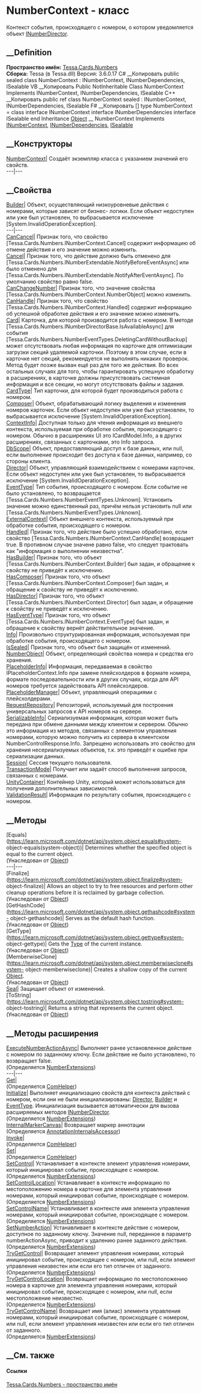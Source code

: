 # NumberContext - класс
Контекст события, происходящего с номером, о котором уведомляется объект
[INumberDirector](T_Tessa_Cards_Numbers_INumberDirector.htm).
## __Definition
 **Пространство имён:** [Tessa.Cards.Numbers](N_Tessa_Cards_Numbers.htm)  
 **Сборка:** Tessa (в Tessa.dll) Версия: 3.6.0.17
C# __Копировать
     public sealed class NumberContext : INumberContext, 
    	INumberDependencies, ISealable
VB __Копировать
     Public NotInheritable Class NumberContext
    	Implements INumberContext, INumberDependencies, ISealable
C++ __Копировать
     public ref class NumberContext sealed : INumberContext, 
    	INumberDependencies, ISealable
F# __Копировать
     [<SealedAttribute>]
    type NumberContext = 
        class
            interface INumberContext
            interface INumberDependencies
            interface ISealable
        end
Inheritance
    [Object](https://learn.microsoft.com/dotnet/api/system.object) __ NumberContext
Implements
    [INumberContext](T_Tessa_Cards_Numbers_INumberContext.htm), [INumberDependencies](T_Tessa_Cards_Numbers_INumberDependencies.htm), [ISealable](T_Tessa_Platform_ISealable.htm)
##  __Конструкторы
[NumberContext](M_Tessa_Cards_Numbers_NumberContext__ctor.htm)|  Создаёт
экземпляр класса с указанием значений его свойств.  
---|---  
## __Свойства
[Builder](P_Tessa_Cards_Numbers_NumberContext_Builder.htm)|  Объект,
осуществляющий низкоуровневые действия с номерами, которые зависят от бизнес-
логики. Если объект недоступен или уже был установлен, то выбрасывается
исключение [System.InvalidOperationException].  
---|---  
[CanCancel](P_Tessa_Cards_Numbers_NumberContext_CanCancel.htm)|  Признак того,
что свойство [Tessa.Cards.Numbers.INumberContext.Cancel] содержит информацию
об отмене действия и его значение можно изменить.  
[Cancel](P_Tessa_Cards_Numbers_NumberContext_Cancel.htm)|  Признак того, что
действие должно быть отменено для
[Tessa.Cards.Numbers.INumberExtendable.NotifyBeforeEventAsync] или было
отменено для [Tessa.Cards.Numbers.INumberExtendable.NotifyAfterEventAsync]. По
умолчанию свойство равно false.  
[CanChangeNumber](P_Tessa_Cards_Numbers_NumberContext_CanChangeNumber.htm)|
Признак того, что значение свойства
[Tessa.Cards.Numbers.INumberContext.NumberObject] можно изменить.  
[CanHandle](P_Tessa_Cards_Numbers_NumberContext_CanHandle.htm)|  Признак того,
что свойство [Tessa.Cards.Numbers.INumberContext.Handled] содержит информацию
об успешной обработке действия и его значение можно изменить.  
[Card](P_Tessa_Cards_Numbers_NumberContext_Card.htm)|
Карточка, для которой производится работа с номером.
В методе [Tessa.Cards.Numbers.INumberDirectorBase.IsAvailableAsync] для
события [Tessa.Cards.Numbers.NumberEventTypes.DeletingCardWithoutBackup] может
отсутствовать любая информация по карточке для оптимизации загрузки секций
удаляемой карточки. Поэтому в этом случае, если в карточке нет секций,
рекомендуется не выполнять никаких проверок. Метод будет позже вызван ещё раз
для того же действия.
Во всех остальных случаях для того, чтобы гарантировать успешную обработку в
расширениях, в карточке должны присутствовать системная информация и все
секции, но могут отсутствовать файлы и задания.  
[CardType](P_Tessa_Cards_Numbers_NumberContext_CardType.htm)| Тип карточки,
для которой будет производиться работа с номером.  
[Composer](P_Tessa_Cards_Numbers_NumberContext_Composer.htm)|  Объект,
обрабатывающий логику выделения и изменения номеров карточек. Если объект
недоступен или уже был установлен, то выбрасывается исключение
[System.InvalidOperationException].  
[ContextInfo](P_Tessa_Cards_Numbers_NumberContext_ContextInfo.htm)|  Доступная
только для чтения информация из внешнего контекста, используемая при обработке
события, происходящего с номером. Обычно в расширениях UI это ICardModel.Info,
а в других расширениях, связанных с карточками, это Info запроса.  
[DbScope](P_Tessa_Cards_Numbers_NumberContext_DbScope.htm)|  Объект,
предоставляющий доступ к базе данных, или null, если выполнение происходит без
доступа к базе данных, например, со стороны клиента.  
[Director](P_Tessa_Cards_Numbers_NumberContext_Director.htm)|  Объект,
управляющий взаимодействием с номерами карточек. Если объект недоступен или
уже был установлен, то выбрасывается исключение
[System.InvalidOperationException].  
[EventType](P_Tessa_Cards_Numbers_NumberContext_EventType.htm)|  Тип события,
происходящего с номером. Если событие не было установлено, то возвращается
[Tessa.Cards.Numbers.NumberEventTypes.Unknown]. Установить значение можно
единственный раз, причём нельзя установить null или
[Tessa.Cards.Numbers.NumberEventTypes.Unknown].  
[ExternalContext](P_Tessa_Cards_Numbers_NumberContext_ExternalContext.htm)|
Объект внешнего контекста, используемый при обработке события, происходящего с
номером.  
[Handled](P_Tessa_Cards_Numbers_NumberContext_Handled.htm)|  Признак того, что
действие было успешно обработано, если свойство
[Tessa.Cards.Numbers.INumberContext.CanHandle] возвращает true. В противном
случае значене равно false, что следует трактовать как "информация о
выполнении неизвестна".  
[HasBuilder](P_Tessa_Cards_Numbers_NumberContext_HasBuilder.htm)|  Признак
того, что объект [Tessa.Cards.Numbers.INumberContext.Builder] был задан, и
обращение к свойству не приведёт к исключению.  
[HasComposer](P_Tessa_Cards_Numbers_NumberContext_HasComposer.htm)|  Признак
того, что объект [Tessa.Cards.Numbers.INumberContext.Composer] был задан, и
обращение к свойству не приведёт к исключению.  
[HasDirector](P_Tessa_Cards_Numbers_NumberContext_HasDirector.htm)|  Признак
того, что объект [Tessa.Cards.Numbers.INumberContext.Director] был задан, и
обращение к свойству не приведёт к исключению.  
[HasEventType](P_Tessa_Cards_Numbers_NumberContext_HasEventType.htm)|  Признак
того, что объект [Tessa.Cards.Numbers.INumberContext.EventType] был задан, и
обращение к свойству вернёт действительное значение.  
[Info](P_Tessa_Cards_Numbers_NumberContext_Info.htm)|  Произвольно
структурированная информация, используемая при обработке события,
происходящего с номером.  
[IsSealed](P_Tessa_Cards_Numbers_NumberContext_IsSealed.htm)| Признак того,
что объект был защищён от изменений.  
[NumberObject](P_Tessa_Cards_Numbers_NumberContext_NumberObject.htm)| Объект,
определяющий свойства номера и средства его хранения.  
[PlaceholderInfo](P_Tessa_Cards_Numbers_NumberContext_PlaceholderInfo.htm)|
Информация, передаваемая в свойство IPlaceholderContext.Info при замене
плейсхолдеров в формате номера, формате последовательности или в других
случаях, когда для API номеров требуется задействовать API плейсхолдеров.  
[PlaceholderManager](P_Tessa_Cards_Numbers_NumberContext_PlaceholderManager.htm)|
Объект, управляющий операциями с плейсхолдерами.  
[RequestRepository](P_Tessa_Cards_Numbers_NumberContext_RequestRepository.htm)|
Репозиторий, используемый для построения универсальных запросов к API номеров
на сервере.  
[SerializableInfo](P_Tessa_Cards_Numbers_NumberContext_SerializableInfo.htm)|
Сериализуемая информация, которая может быть передана при обмене данными между
клиентом и сервером. Обычно это информация из методов, связанных с элементом
управления номерами, которую можно получить из сервера в клиентском
NumberControlResponse.Info. Запрещено использовать это свойство для хранения
несериализуемых объектов, т.к. это приведёт к ошибке при сериализации данных.  
[Session](P_Tessa_Cards_Numbers_NumberContext_Session.htm)| Сессия текущего
пользователя.  
[TransactionMode](P_Tessa_Cards_Numbers_NumberContext_TransactionMode.htm)|
Получает или задаёт способ выполнения запросов, связанных с номерами.  
[UnityContainer](P_Tessa_Cards_Numbers_NumberContext_UnityContainer.htm)|
Контейнер Unity, который может использоваться для получения дополнительных
зависимостей.  
[ValidationResult](P_Tessa_Cards_Numbers_NumberContext_ValidationResult.htm)|
Информация по результату события, происходящего с номером.  
##  __Методы
[Equals](https://learn.microsoft.com/dotnet/api/system.object.equals#system-
object-equals\(system-object\))| Determines whether the specified object is
equal to the current object.  
(Унаследован от
[Object](https://learn.microsoft.com/dotnet/api/system.object))  
---|---  
[Finalize](https://learn.microsoft.com/dotnet/api/system.object.finalize#system-
object-finalize)| Allows an object to try to free resources and perform other
cleanup operations before it is reclaimed by garbage collection.  
(Унаследован от
[Object](https://learn.microsoft.com/dotnet/api/system.object))  
[GetHashCode](https://learn.microsoft.com/dotnet/api/system.object.gethashcode#system-
object-gethashcode)| Serves as the default hash function.  
(Унаследован от
[Object](https://learn.microsoft.com/dotnet/api/system.object))  
[GetType](https://learn.microsoft.com/dotnet/api/system.object.gettype#system-
object-gettype)| Gets the
[Type](https://learn.microsoft.com/dotnet/api/system.type) of the current
instance.  
(Унаследован от
[Object](https://learn.microsoft.com/dotnet/api/system.object))  
[MemberwiseClone](https://learn.microsoft.com/dotnet/api/system.object.memberwiseclone#system-
object-memberwiseclone)| Creates a shallow copy of the current
[Object](https://learn.microsoft.com/dotnet/api/system.object).  
(Унаследован от
[Object](https://learn.microsoft.com/dotnet/api/system.object))  
[Seal](M_Tessa_Cards_Numbers_NumberContext_Seal.htm)| Защищает объект от
изменений.  
[ToString](https://learn.microsoft.com/dotnet/api/system.object.tostring#system-
object-tostring)| Returns a string that represents the current object.  
(Унаследован от
[Object](https://learn.microsoft.com/dotnet/api/system.object))  
##  __Методы расширения
[ExecuteNumberActionAsync](M_Tessa_Cards_Numbers_NumberExtensions_ExecuteNumberActionAsync.htm)|
Выполняет ранее установленное действие с номером по заданному ключу. Если
действие не было установлено, то возвращает false.  
(Определяется [NumberExtensions](T_Tessa_Cards_Numbers_NumberExtensions.htm))  
---|---  
[Get](M_Tessa_Extensions_Default_Client_EDS_ComHelper_Get.htm)|  
(Определяется
[ComHelper](T_Tessa_Extensions_Default_Client_EDS_ComHelper.htm))  
[Initialize](M_Tessa_Cards_Numbers_NumberExtensions_Initialize.htm)|
Выполняет инициализацию свойств для контекста действий с номером, если они не
были инициализированы:
[Director](P_Tessa_Cards_Numbers_INumberContext_Director.htm),
[Builder](P_Tessa_Cards_Numbers_INumberContext_Builder.htm) и
[EventType](P_Tessa_Cards_Numbers_INumberContext_EventType.htm). Инициализация
вызывается автоматически для вызова расширяемых методов
[INumberDirector](T_Tessa_Cards_Numbers_INumberDirector.htm).  
(Определяется [NumberExtensions](T_Tessa_Cards_Numbers_NumberExtensions.htm))  
[InternalMarkerCanvas](M_Tessa_UI_Views_Charting_Annotations_AnnotationInternalsAccessor_InternalMarkerCanvas.htm)|
Возвращает маркер аннотации  
(Определяется
[AnnotationInternalsAccessor](T_Tessa_UI_Views_Charting_Annotations_AnnotationInternalsAccessor.htm))  
[Invoke](M_Tessa_Extensions_Default_Client_EDS_ComHelper_Invoke.htm)|  
(Определяется
[ComHelper](T_Tessa_Extensions_Default_Client_EDS_ComHelper.htm))  
[Set](M_Tessa_Extensions_Default_Client_EDS_ComHelper_Set.htm)|  
(Определяется
[ComHelper](T_Tessa_Extensions_Default_Client_EDS_ComHelper.htm))  
[SetControl](M_Tessa_Cards_Numbers_NumberExtensions_SetControl.htm)|
Устанавливает в контексте элемент управления номерами, который инициировал
событие, происходящее с номером.  
(Определяется [NumberExtensions](T_Tessa_Cards_Numbers_NumberExtensions.htm))  
[SetControlLocation](M_Tessa_Cards_Numbers_NumberExtensions_SetControlLocation.htm)|
Устанавливает в контексте информацию по местоположению номера в карточке для
элемента управления номерами, который инициировал событие, происходящее с
номером.  
(Определяется [NumberExtensions](T_Tessa_Cards_Numbers_NumberExtensions.htm))  
[SetControlName](M_Tessa_Cards_Numbers_NumberExtensions_SetControlName.htm)|
Устанавливает в контексте имя элемента управления номерами, который
инициировал событие, происходящее с номером.  
(Определяется [NumberExtensions](T_Tessa_Cards_Numbers_NumberExtensions.htm))  
[SetNumberAction](M_Tessa_Cards_Numbers_NumberExtensions_SetNumberAction.htm)|
Устанавливает в контексте действие с номером, доступное по заданному ключу.
Значение null, переданное в параметр numberActionAsync, приводит к удалению
ранее заданного действия.  
(Определяется [NumberExtensions](T_Tessa_Cards_Numbers_NumberExtensions.htm))  
[TryGetControl<T>](M_Tessa_Cards_Numbers_NumberExtensions_TryGetControl__1.htm)|
Возвращает элемент управления номерами, который инициировал событие,
происходящее с номером, или null, если элемент управления неизвестен или если
его тип отличен от заданного.  
(Определяется [NumberExtensions](T_Tessa_Cards_Numbers_NumberExtensions.htm))  
[TryGetControlLocation](M_Tessa_Cards_Numbers_NumberExtensions_TryGetControlLocation.htm)|
Возвращает информацию по местоположению номера в карточке для элемента
управления номерами, который инициировал событие, происходящее с номером, или
null, если местоположение неизвестно.  
(Определяется [NumberExtensions](T_Tessa_Cards_Numbers_NumberExtensions.htm))  
[TryGetControlName](M_Tessa_Cards_Numbers_NumberExtensions_TryGetControlName.htm)|
Возвращает имя (алиас) элемента управления номерами, который инициировал
событие, происходящее с номером, или null, если элемент управления неизвестен
или если его тип отличен от заданного.  
(Определяется [NumberExtensions](T_Tessa_Cards_Numbers_NumberExtensions.htm))  
##  __См. также
#### Ссылки
[Tessa.Cards.Numbers - пространство имён](N_Tessa_Cards_Numbers.htm)
